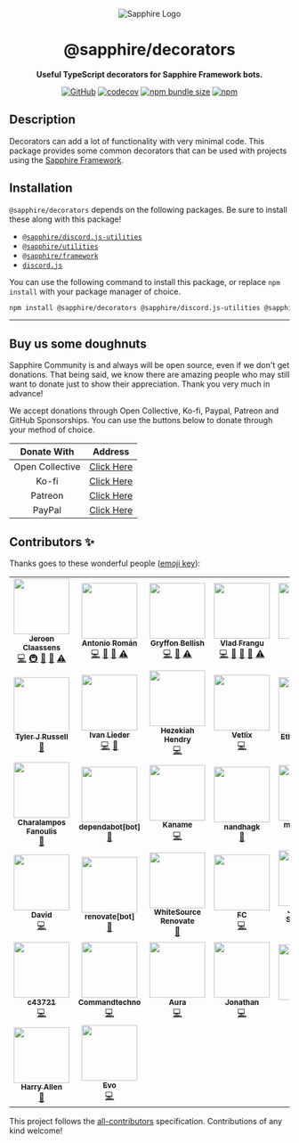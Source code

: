 <div align="center">

![Sapphire Logo](https://cdn.skyra.pw/gh-assets/sapphire-banner.png)

# @sapphire/decorators

**Useful TypeScript decorators for Sapphire Framework bots.**

[![GitHub](https://img.shields.io/github/license/sapphiredev/utilities)](https://github.com/sapphiredev/utilities/blob/main/LICENSE.md)
[![codecov](https://codecov.io/gh/sapphiredev/utilities/branch/main/graph/badge.svg?token=OEGIV6RFDO)](https://codecov.io/gh/sapphiredev/utilities)
[![npm bundle size](https://img.shields.io/bundlephobia/min/@sapphire/decorators?logo=webpack&style=flat-square)](https://bundlephobia.com/result?p=@sapphire/decorators)
[![npm](https://img.shields.io/npm/v/@sapphire/decorators?color=crimson&logo=npm&style=flat-square)](https://www.npmjs.com/package/@sapphire/decorators)

</div>

## Description

Decorators can add a lot of functionality with very minimal code. This package provides some common decorators that can be used with projects using the [Sapphire Framework][].

## Installation

`@sapphire/decorators` depends on the following packages. Be sure to install these along with this package!

-   [`@sapphire/discord.js-utilities`](https://www.npmjs.com/package/@sapphire/discord.js-utilities)
-   [`@sapphire/utilities`](https://www.npmjs.com/package/@sapphire/utilities)
-   [`@sapphire/framework`](https://www.npmjs.com/package/@sapphire/framework)
-   [`discord.js`](https://www.npmjs.com/package/discord.js)

You can use the following command to install this package, or replace `npm install` with your package manager of choice.

```sh
npm install @sapphire/decorators @sapphire/discord.js-utilities @sapphire/utilities @sapphire/framework discord.js
```

---

## Buy us some doughnuts

Sapphire Community is and always will be open source, even if we don't get donations. That being said, we know there are amazing people who may still want to donate just to show their appreciation. Thank you very much in advance!

We accept donations through Open Collective, Ko-fi, Paypal, Patreon and GitHub Sponsorships. You can use the buttons below to donate through your method of choice.

|   Donate With   |                       Address                       |
| :-------------: | :-------------------------------------------------: |
| Open Collective | [Click Here](https://sapphirejs.dev/opencollective) |
|      Ko-fi      |      [Click Here](https://sapphirejs.dev/kofi)      |
|     Patreon     |    [Click Here](https://sapphirejs.dev/patreon)     |
|     PayPal      |     [Click Here](https://sapphirejs.dev/paypal)     |

## Contributors ✨

Thanks goes to these wonderful people ([emoji key](https://allcontributors.org/docs/en/emoji-key)):

<!-- ALL-CONTRIBUTORS-LIST:START - Do not remove or modify this section -->
<!-- prettier-ignore-start -->
<!-- markdownlint-disable -->
<table>
  <tr>
    <td align="center"><a href="https://favware.tech/"><img src="https://avatars3.githubusercontent.com/u/4019718?v=4?s=100" width="100px;" alt=""/><br /><sub><b>Jeroen Claassens</b></sub></a><br /><a href="https://github.com/sapphiredev/utilities/commits?author=favna" title="Code">💻</a> <a href="#infra-favna" title="Infrastructure (Hosting, Build-Tools, etc)">🚇</a> <a href="#projectManagement-favna" title="Project Management">📆</a> <a href="https://github.com/sapphiredev/utilities/commits?author=favna" title="Documentation">📖</a> <a href="https://github.com/sapphiredev/utilities/commits?author=favna" title="Tests">⚠️</a></td>
    <td align="center"><a href="https://github.com/kyranet"><img src="https://avatars0.githubusercontent.com/u/24852502?v=4?s=100" width="100px;" alt=""/><br /><sub><b>Antonio Román</b></sub></a><br /><a href="https://github.com/sapphiredev/utilities/commits?author=kyranet" title="Code">💻</a> <a href="#projectManagement-kyranet" title="Project Management">📆</a> <a href="https://github.com/sapphiredev/utilities/pulls?q=is%3Apr+reviewed-by%3Akyranet" title="Reviewed Pull Requests">👀</a> <a href="https://github.com/sapphiredev/utilities/commits?author=kyranet" title="Tests">⚠️</a></td>
    <td align="center"><a href="https://github.com/PyroTechniac"><img src="https://avatars2.githubusercontent.com/u/39341355?v=4?s=100" width="100px;" alt=""/><br /><sub><b>Gryffon Bellish</b></sub></a><br /><a href="https://github.com/sapphiredev/utilities/commits?author=PyroTechniac" title="Code">💻</a> <a href="https://github.com/sapphiredev/utilities/pulls?q=is%3Apr+reviewed-by%3APyroTechniac" title="Reviewed Pull Requests">👀</a> <a href="https://github.com/sapphiredev/utilities/commits?author=PyroTechniac" title="Tests">⚠️</a></td>
    <td align="center"><a href="https://github.com/vladfrangu"><img src="https://avatars3.githubusercontent.com/u/17960496?v=4?s=100" width="100px;" alt=""/><br /><sub><b>Vlad Frangu</b></sub></a><br /><a href="https://github.com/sapphiredev/utilities/commits?author=vladfrangu" title="Code">💻</a> <a href="https://github.com/sapphiredev/utilities/issues?q=author%3Avladfrangu" title="Bug reports">🐛</a> <a href="https://github.com/sapphiredev/utilities/pulls?q=is%3Apr+reviewed-by%3Avladfrangu" title="Reviewed Pull Requests">👀</a> <a href="#userTesting-vladfrangu" title="User Testing">📓</a> <a href="https://github.com/sapphiredev/utilities/commits?author=vladfrangu" title="Tests">⚠️</a></td>
    <td align="center"><a href="https://github.com/Stitch07"><img src="https://avatars0.githubusercontent.com/u/29275227?v=4?s=100" width="100px;" alt=""/><br /><sub><b>Stitch07</b></sub></a><br /><a href="https://github.com/sapphiredev/utilities/commits?author=Stitch07" title="Code">💻</a> <a href="#projectManagement-Stitch07" title="Project Management">📆</a> <a href="https://github.com/sapphiredev/utilities/commits?author=Stitch07" title="Tests">⚠️</a></td>
    <td align="center"><a href="https://github.com/apps/depfu"><img src="https://avatars3.githubusercontent.com/in/715?v=4?s=100" width="100px;" alt=""/><br /><sub><b>depfu[bot]</b></sub></a><br /><a href="#maintenance-depfu[bot]" title="Maintenance">🚧</a></td>
    <td align="center"><a href="https://github.com/apps/allcontributors"><img src="https://avatars0.githubusercontent.com/in/23186?v=4?s=100" width="100px;" alt=""/><br /><sub><b>allcontributors[bot]</b></sub></a><br /><a href="https://github.com/sapphiredev/utilities/commits?author=allcontributors[bot]" title="Documentation">📖</a></td>
  </tr>
  <tr>
    <td align="center"><a href="https://github.com/Nytelife26"><img src="https://avatars1.githubusercontent.com/u/22531310?v=4?s=100" width="100px;" alt=""/><br /><sub><b>Tyler J Russell</b></sub></a><br /><a href="https://github.com/sapphiredev/utilities/commits?author=Nytelife26" title="Documentation">📖</a></td>
    <td align="center"><a href="https://github.com/Alcremie"><img src="https://avatars0.githubusercontent.com/u/54785334?v=4?s=100" width="100px;" alt=""/><br /><sub><b>Ivan Lieder</b></sub></a><br /><a href="https://github.com/sapphiredev/utilities/commits?author=Alcremie" title="Code">💻</a> <a href="https://github.com/sapphiredev/utilities/issues?q=author%3AAlcremie" title="Bug reports">🐛</a></td>
    <td align="center"><a href="https://github.com/RealShadowNova"><img src="https://avatars3.githubusercontent.com/u/46537907?v=4?s=100" width="100px;" alt=""/><br /><sub><b>Hezekiah Hendry</b></sub></a><br /><a href="https://github.com/sapphiredev/utilities/commits?author=RealShadowNova" title="Code">💻</a></td>
    <td align="center"><a href="https://github.com/Vetlix"><img src="https://avatars.githubusercontent.com/u/31412314?v=4?s=100" width="100px;" alt=""/><br /><sub><b>Vetlix</b></sub></a><br /><a href="https://github.com/sapphiredev/utilities/commits?author=Vetlix" title="Code">💻</a></td>
    <td align="center"><a href="https://github.com/ethamitc"><img src="https://avatars.githubusercontent.com/u/27776796?v=4?s=100" width="100px;" alt=""/><br /><sub><b>Ethan Mitchell</b></sub></a><br /><a href="https://github.com/sapphiredev/utilities/commits?author=ethamitc" title="Documentation">📖</a></td>
    <td align="center"><a href="https://github.com/noftaly"><img src="https://avatars.githubusercontent.com/u/34779161?v=4?s=100" width="100px;" alt=""/><br /><sub><b>Elliot</b></sub></a><br /><a href="https://github.com/sapphiredev/utilities/commits?author=noftaly" title="Code">💻</a></td>
    <td align="center"><a href="https://jurien.dev"><img src="https://avatars.githubusercontent.com/u/5418114?v=4?s=100" width="100px;" alt=""/><br /><sub><b>Jurien Hamaker</b></sub></a><br /><a href="https://github.com/sapphiredev/utilities/commits?author=jurienhamaker" title="Code">💻</a></td>
  </tr>
  <tr>
    <td align="center"><a href="https://fanoulis.dev/"><img src="https://avatars.githubusercontent.com/u/38255093?v=4?s=100" width="100px;" alt=""/><br /><sub><b>Charalampos Fanoulis</b></sub></a><br /><a href="https://github.com/sapphiredev/utilities/commits?author=cfanoulis" title="Documentation">📖</a></td>
    <td align="center"><a href="https://github.com/apps/dependabot"><img src="https://avatars.githubusercontent.com/in/29110?v=4?s=100" width="100px;" alt=""/><br /><sub><b>dependabot[bot]</b></sub></a><br /><a href="#maintenance-dependabot[bot]" title="Maintenance">🚧</a></td>
    <td align="center"><a href="https://kaname.netlify.app/"><img src="https://avatars.githubusercontent.com/u/56084970?v=4?s=100" width="100px;" alt=""/><br /><sub><b>Kaname</b></sub></a><br /><a href="https://github.com/sapphiredev/utilities/commits?author=kaname-png" title="Code">💻</a></td>
    <td align="center"><a href="https://github.com/nandhagk"><img src="https://avatars.githubusercontent.com/u/62976649?v=4?s=100" width="100px;" alt=""/><br /><sub><b>nandhagk</b></sub></a><br /><a href="https://github.com/sapphiredev/utilities/issues?q=author%3Anandhagk" title="Bug reports">🐛</a></td>
    <td align="center"><a href="https://megatank58.me/"><img src="https://avatars.githubusercontent.com/u/51410502?v=4?s=100" width="100px;" alt=""/><br /><sub><b>megatank58</b></sub></a><br /><a href="https://github.com/sapphiredev/utilities/commits?author=megatank58" title="Code">💻</a></td>
    <td align="center"><a href="https://github.com/UndiedGamer"><img src="https://avatars.githubusercontent.com/u/84702365?v=4?s=100" width="100px;" alt=""/><br /><sub><b>UndiedGamer</b></sub></a><br /><a href="https://github.com/sapphiredev/utilities/commits?author=UndiedGamer" title="Code">💻</a></td>
    <td align="center"><a href="https://github.com/Lioness100"><img src="https://avatars.githubusercontent.com/u/65814829?v=4?s=100" width="100px;" alt=""/><br /><sub><b>Lioness100</b></sub></a><br /><a href="https://github.com/sapphiredev/utilities/commits?author=Lioness100" title="Documentation">📖</a> <a href="https://github.com/sapphiredev/utilities/commits?author=Lioness100" title="Code">💻</a></td>
  </tr>
  <tr>
    <td align="center"><a href="https://gitlab.com/DavidPH/"><img src="https://avatars.githubusercontent.com/u/44669930?v=4?s=100" width="100px;" alt=""/><br /><sub><b>David</b></sub></a><br /><a href="https://github.com/sapphiredev/utilities/commits?author=DavidPHH" title="Code">💻</a></td>
    <td align="center"><a href="https://github.com/apps/renovate"><img src="https://avatars.githubusercontent.com/in/2740?v=4?s=100" width="100px;" alt=""/><br /><sub><b>renovate[bot]</b></sub></a><br /><a href="#maintenance-renovate[bot]" title="Maintenance">🚧</a></td>
    <td align="center"><a href="https://renovate.whitesourcesoftware.com/"><img src="https://avatars.githubusercontent.com/u/25180681?v=4?s=100" width="100px;" alt=""/><br /><sub><b>WhiteSource Renovate</b></sub></a><br /><a href="#maintenance-renovate-bot" title="Maintenance">🚧</a></td>
    <td align="center"><a href="https://fc5570.me/"><img src="https://avatars.githubusercontent.com/u/68158483?v=4?s=100" width="100px;" alt=""/><br /><sub><b>FC</b></sub></a><br /><a href="https://github.com/sapphiredev/utilities/commits?author=FC5570" title="Code">💻</a></td>
    <td align="center"><a href="https://github.com/Tokipudi"><img src="https://avatars.githubusercontent.com/u/29551076?v=4?s=100" width="100px;" alt=""/><br /><sub><b>Jérémy de Saint Denis</b></sub></a><br /><a href="https://github.com/sapphiredev/utilities/commits?author=Tokipudi" title="Code">💻</a></td>
    <td align="center"><a href="https://github.com/ItsMrCube"><img src="https://avatars.githubusercontent.com/u/25201357?v=4?s=100" width="100px;" alt=""/><br /><sub><b>MrCube</b></sub></a><br /><a href="https://github.com/sapphiredev/utilities/commits?author=ItsMrCube" title="Code">💻</a></td>
    <td align="center"><a href="https://github.com/bitomic"><img src="https://avatars.githubusercontent.com/u/35199700?v=4?s=100" width="100px;" alt=""/><br /><sub><b>bitomic</b></sub></a><br /><a href="https://github.com/sapphiredev/utilities/commits?author=bitomic" title="Code">💻</a></td>
  </tr>
  <tr>
    <td align="center"><a href="https://c43721.dev/"><img src="https://avatars.githubusercontent.com/u/55610086?v=4?s=100" width="100px;" alt=""/><br /><sub><b>c43721</b></sub></a><br /><a href="https://github.com/sapphiredev/utilities/commits?author=c43721" title="Code">💻</a></td>
    <td align="center"><a href="https://commandtechno.com/"><img src="https://avatars.githubusercontent.com/u/68407783?v=4?s=100" width="100px;" alt=""/><br /><sub><b>Commandtechno</b></sub></a><br /><a href="https://github.com/sapphiredev/utilities/commits?author=Commandtechno" title="Code">💻</a></td>
    <td align="center"><a href="https://github.com/dhruv-kaushikk"><img src="https://avatars.githubusercontent.com/u/73697546?v=4?s=100" width="100px;" alt=""/><br /><sub><b>Aura</b></sub></a><br /><a href="https://github.com/sapphiredev/utilities/commits?author=dhruv-kaushikk" title="Code">💻</a></td>
    <td align="center"><a href="https://axis.moe/"><img src="https://avatars.githubusercontent.com/u/54381371?v=4?s=100" width="100px;" alt=""/><br /><sub><b>Jonathan</b></sub></a><br /><a href="https://github.com/sapphiredev/utilities/commits?author=axisiscool" title="Code">💻</a></td>
    <td align="center"><a href="https://github.com/imranbarbhuiya"><img src="https://avatars.githubusercontent.com/u/74945038?v=4?s=100" width="100px;" alt=""/><br /><sub><b>Parbez</b></sub></a><br /><a href="#maintenance-imranbarbhuiya" title="Maintenance">🚧</a></td>
    <td align="center"><a href="https://github.com/NotKaskus"><img src="https://avatars.githubusercontent.com/u/75168528?v=4?s=100" width="100px;" alt=""/><br /><sub><b>Paul Andrew</b></sub></a><br /><a href="https://github.com/sapphiredev/utilities/commits?author=NotKaskus" title="Documentation">📖</a></td>
    <td align="center"><a href="https://linktr.ee/mzato0001"><img src="https://avatars.githubusercontent.com/u/62367547?v=4?s=100" width="100px;" alt=""/><br /><sub><b>Mzato</b></sub></a><br /><a href="https://github.com/sapphiredev/utilities/commits?author=Mzato0001" title="Code">💻</a> <a href="https://github.com/sapphiredev/utilities/issues?q=author%3AMzato0001" title="Bug reports">🐛</a></td>
  </tr>
  <tr>
    <td align="center"><a href="https://github.com/MajesticString"><img src="https://avatars.githubusercontent.com/u/66224939?v=4?s=100" width="100px;" alt=""/><br /><sub><b>Harry Allen</b></sub></a><br /><a href="https://github.com/sapphiredev/utilities/commits?author=MajesticString" title="Documentation">📖</a></td>
    <td align="center"><a href="https://github.com/EvolutionX-10"><img src="https://avatars.githubusercontent.com/u/85353424?v=4?s=100" width="100px;" alt=""/><br /><sub><b>Evo</b></sub></a><br /><a href="https://github.com/sapphiredev/utilities/commits?author=EvolutionX-10" title="Code">💻</a></td>
  </tr>
</table>

<!-- markdownlint-restore -->
<!-- prettier-ignore-end -->

<!-- ALL-CONTRIBUTORS-LIST:END -->

This project follows the [all-contributors](https://github.com/all-contributors/all-contributors) specification. Contributions of any kind welcome!

[sapphire framework]: https://github.com/sapphiredev/framework
